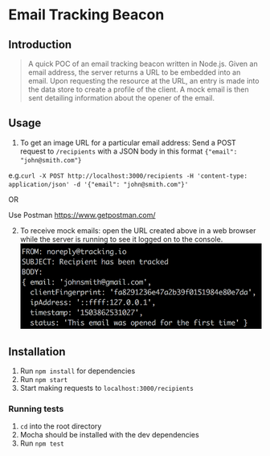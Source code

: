 # Email Tracking Beacon

## Introduction

> A quick POC of an email tracking beacon written in Node.js. Given an email address, the server returns a URL to be embedded into an email. Upon requesting the resource at the URL, an entry is made into the data store to create a profile of the client. A mock email is then sent detailing information about the opener of the email.

Usage
------------------------------------------------------------------------------


1. To get an image URL for a particular email address:
Send a POST request to ``/recipients`` with a JSON body in this  format ``{"email": "john@smith.com"}``

e.g.``curl -X POST http://localhost:3000/recipients -H 'content-type: application/json' -d '{"email": "john@smith.com"}'``

OR

Use Postman https://www.getpostman.com/

2. To receive mock emails: 
open the URL created above in a web browser while the server is running to see it logged on to the console.
![Email Example](/images/email-log.png?raw=true)


## Installation


1. Run ``npm install`` for dependencies
3. Run ``npm start``
4. Start making requests to ``localhost:3000/recipients``

### Running tests
1. ``cd`` into the root directory
2. Mocha should be installed with the dev dependencies
3. Run ``npm test``